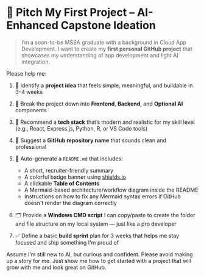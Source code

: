 # 🚀 Pitch My First Project – AI-Enhanced Capstone Ideation

> I’m a soon-to-be MSSA graduate with a background in Cloud App Development. I want to create my **first personal GitHub project** that showcases my understanding of app development and light AI integration.

Please help me:

1. 🎯 Identify a **project idea** that feels simple, meaningful, and buildable in 3–4 weeks  
2. 🧠 Break the project down into **Frontend**, **Backend**, and **Optional AI** components  
3. 🧰 Recommend a **tech stack** that’s modern and realistic for my skill level (e.g., React, Express.js, Python, R, or VS Code tools)  
4. 📁 Suggest a **GitHub repository name** that sounds clean and professional  
5. 📝 Auto-generate a `README.md` that includes:
   - A short, recruiter-friendly summary
   - A colorful badge banner using [shields.io](https://shields.io)
   - A clickable **Table of Contents**
   - A Mermaid-based architecture/workflow diagram inside the README
   - Instructions on how to fix any Mermaid syntax errors if GitHub doesn't render the diagram correctly

6. 🗂️ Provide a **Windows CMD script** I can copy/paste to create the folder and file structure on my local system — just like a pro developer

7. ✅ Define a basic **build sprint** plan for 3 weeks that helps me stay focused and ship something I'm proud of

Assume I’m still new to AI, but curious and confident. Please avoid making up a story for me. Just show me how to get started with a project that will grow with me and look great on GitHub.
